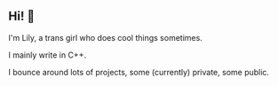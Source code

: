 ## Hi! 👋

I'm Lily, a trans girl who does cool things sometimes.

I mainly write in C++.
 
I bounce around lots of projects, some (currently) private, some public.

